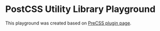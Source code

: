 # PostCSS Utility Library Playground

This playground was created based on [PreCSS plugin page](https://github.com/jonathantneal/precss/tree/gh-pages).
